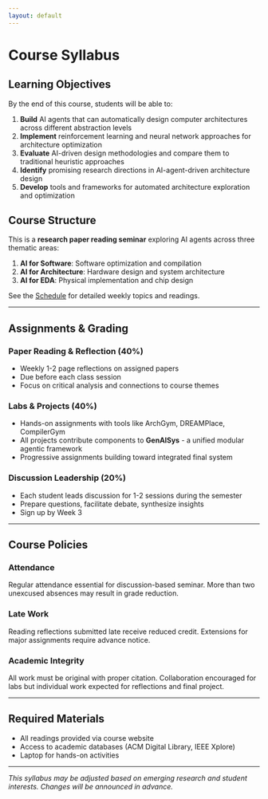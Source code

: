 ```yaml
---
layout: default
---
```


# Course Syllabus

## Learning Objectives

By the end of this course, students will be able to:

1. **Build** AI agents that can automatically design computer architectures across different abstraction levels
2. **Implement** reinforcement learning and neural network approaches for architecture optimization
3. **Evaluate** AI-driven design methodologies and compare them to traditional heuristic approaches
4. **Identify** promising research directions in AI-agent-driven architecture design
5. **Develop** tools and frameworks for automated architecture exploration and optimization

## Course Structure

This is a **research paper reading seminar** exploring AI agents across three thematic areas:

1. **AI for Software**: Software optimization and compilation
2. **AI for Architecture**: Hardware design and system architecture  
3. **AI for EDA**: Physical implementation and chip design

See the [Schedule](schedule.md) for detailed weekly topics and readings.

---

## Assignments & Grading

### Paper Reading & Reflection (40%)
- Weekly 1-2 page reflections on assigned papers
- Due before each class session
- Focus on critical analysis and connections to course themes

### Labs & Projects (40%)
- Hands-on assignments with tools like ArchGym, DREAMPlace, CompilerGym
- All projects contribute components to **GenAISys** - a unified modular agentic framework
- Progressive assignments building toward integrated final system

### Discussion Leadership (20%)
- Each student leads discussion for 1-2 sessions during the semester
- Prepare questions, facilitate debate, synthesize insights
- Sign up by Week 3

---

## Course Policies

### Attendance
Regular attendance essential for discussion-based seminar. More than two unexcused absences may result in grade reduction.

### Late Work
Reading reflections submitted late receive reduced credit. Extensions for major assignments require advance notice.

### Academic Integrity
All work must be original with proper citation. Collaboration encouraged for labs but individual work expected for reflections and final project.

---

## Required Materials

- All readings provided via course website
- Access to academic databases (ACM Digital Library, IEEE Xplore)
- Laptop for hands-on activities

---

*This syllabus may be adjusted based on emerging research and student interests. Changes will be announced in advance.*